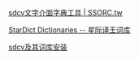 

[sdcv文字介面字典工具 | SSORC.tw](http://ssorc.tw/?p=112)

[StarDict Dictionaries -- 星际译王词库](http://abloz.com/huzheng/stardict-dic/)

[sdcv及其词库安装](http://www.360doc.com/content/11/1226/21/3508740_175185933.shtml)
